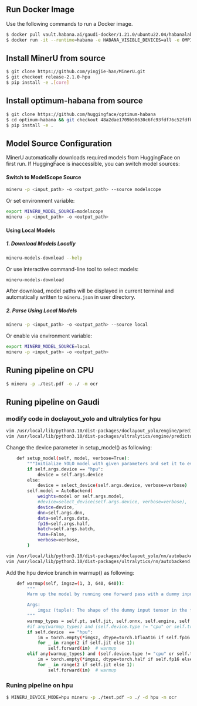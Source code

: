 ## Run Docker Image
Use the following commands to run a Docker image.
```bash
$ docker pull vault.habana.ai/gaudi-docker/1.21.0/ubuntu22.04/habanalabs/pytorch-installer-2.6.0:latest
$ docker run -it --runtime=habana -e HABANA_VISIBLE_DEVICES=all -e OMPI_MCA_btl_vader_single_copy_mechanism=none --cap-add=sys_nice --net=host --ipc=host vault.habana.ai/gaudi-docker/1.21.0/ubuntu22.04/habanalabs/pytorch-installer-2.6.0:latest
```

## Install MinerU from source
```bash
$ git clone https://github.com/yingjie-han/MinerU.git
$ git checkout release-2.1.0-hpu
$ pip install -e .[core]
```

## Install optimum-habana from source
```bash
$ git clone https://github.com/huggingface/optimum-habana
$ cd optimum-habana && git checkout 48a2dae1709b50630c6fc93fdf76c52fdfb82566
$ pip install -e .
```

## Model Source Configuration

MinerU automatically downloads required models from HuggingFace on first run. If HuggingFace is inaccessible, you can switch model sources:

#### Switch to ModelScope Source

```bash
mineru -p <input_path> -o <output_path> --source modelscope
```

Or set environment variable:

```bash
export MINERU_MODEL_SOURCE=modelscope
mineru -p <input_path> -o <output_path>
```

#### Using Local Models

##### 1. Download Models Locally

```bash
mineru-models-download --help
```

Or use interactive command-line tool to select models:

```bash
mineru-models-download
```

After download, model paths will be displayed in current terminal and automatically written to `mineru.json` in user directory.

##### 2. Parse Using Local Models

```bash
mineru -p <input_path> -o <output_path> --source local
```

Or enable via environment variable:

```bash
export MINERU_MODEL_SOURCE=local
mineru -p <input_path> -o <output_path>
```


## Runing pipeline on CPU
```bash
$ mineru -p ./test.pdf -o ./ -m ocr
```

## Runing pipeline on Gaudi

### modify code in doclayout_yolo and ultralytics for hpu
```bash
vim /usr/local/lib/python3.10/dist-packages/doclayout_yolo/engine/predictor.py
vim /usr/local/lib/python3.10/dist-packages/ultralytics/engine/predictor.py
```
Change the device parameter in setup_model() as following:

```bash
    def setup_model(self, model, verbose=True):
        """Initialize YOLO model with given parameters and set it to evaluation mode."""
        if self.args.device == "hpu":
            device = self.args.device
        else:
            device = select_device(self.args.device, verbose=verbose)
        self.model = AutoBackend(
            weights=model or self.args.model,
            #device=select_device(self.args.device, verbose=verbose),
            device=device,
            dnn=self.args.dnn,
            data=self.args.data,
            fp16=self.args.half,
            batch=self.args.batch,
            fuse=False,
            verbose=verbose,
        )
```

```bash
vim /usr/local/lib/python3.10/dist-packages/doclayout_yolo/nn/autobackend.py
vim /usr/local/lib/python3.10/dist-packages/ultralytics/nn/autobackend.py
```
Add the  hpu device branch in warmup() as following:
```bash
    def warmup(self, imgsz=(1, 3, 640, 640)):
        """
        Warm up the model by running one forward pass with a dummy input.

        Args:
            imgsz (tuple): The shape of the dummy input tensor in the format (batch_size, channels, height, width)
        """
        warmup_types = self.pt, self.jit, self.onnx, self.engine, self.saved_model, self.pb, self.triton, self.nn_module
        #if any(warmup_types) and (self.device.type != "cpu" or self.triton):
        if self.device  == "hpu":
            im = torch.empty(*imgsz, dtype=torch.bfloat16 if self.fp16 else torch.float, device=self.device)  # input
            for _ in range(2 if self.jit else 1):
                self.forward(im)  # warmup
        elif any(warmup_types) and (self.device.type != "cpu" or self.triton):
            im = torch.empty(*imgsz, dtype=torch.half if self.fp16 else torch.float, device=self.device)  # input
            for _ in range(2 if self.jit else 1):
                self.forward(im)  # warmup
```

### Runing pipeline on hpu
```bash
$ MINERU_DEVICE_MODE=hpu mineru -p ./test.pdf -o ./ -d hpu -m ocr
```
